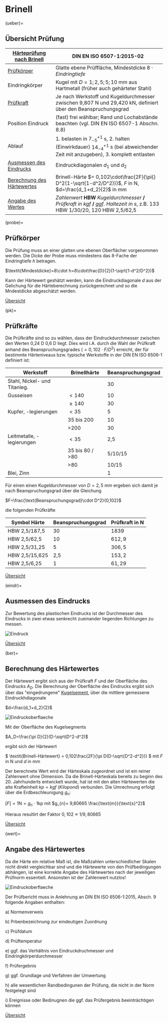 # Brinell

(ueber)=
## Übersicht Prüfung

| [Härteprüfung nach Brinell](https://de.wikipedia.org/wiki/H%C3%A4rte#Brinell) | DIN EN ISO 6507-1:2015-02 |
| ----------- | ----------- |
| [Prüfkörper](probe) | Glatte ebene Prüffläche, Mindestdicke $8\cdot\textit{Eindringtiefe}$
| Eindringkörper | Kugel mit $D=1; 2,5; 5; 10 \text{ mm}$ aus Hartmetall (früher auch gehärteter Stahl)|
| [Prüfkraft](pk) | Je nach Werkstoff und Kugeldurchmesser zwischen 9,807 N und 29,420 kN, definiert über den Beanspruchungsgrad |
| Position Eindruck | (fast) frei wählbar; Rand und Lochabstände beachten (vgl. DIN EN ISO 6507-1 Abschn. 8.8) |
| Ablauf | 1. belasten in $7^{+1}_{-5}$ s, 2. halten (Einwirkdauer) $14^{+1}_{-4}$ s (bei abweichender Zeit mit anzugeben), 3. komplett entlasten |
| [Ausmessen des Eindrucks](eindr)  | Eindruckdiagonalen $d_1$ und $d_2$| 
| [Berechnung des Härtewertes](ber) | Brinell-Härte $= 0,102\cdot\frac{2F}{\pi{} D^2(1-\sqrt{1-d^2/D^2})}$, $F$ in N, $d=\frac{d_1+d_2}{2}$ in mm |
| [Angabe des Wertes](wert) | *Zahlenwert* **HBW** *Kugeldurchmesser* **/** *Prüfkraft in kgf* **/** *ggf. Haltezeit in s*, z.B. 133 HBW 1/30/20, 120 HBW 2,5/62,5| 

(probe)=
## Prüfkörper

Die Prüfung muss an einer glatten une ebenen Oberflächer vorgenommen werden. 
Die Dicke der Probe muss mindestens das 8-Fache der Eindringtiefe $h$ betragen. 

$\textit{Mindestdicke}=8\cdot h=8\cdot\frac{D}{2}(1-\sqrt{1-d^2/D^2})$

Kann der Härtewert geshätzt werden, kann die Eindruckdiagonale $d$ aus der Gelichung für die Härteberechnung zurückgerechnet und so die Mndestdicke abgeschätzt werden.


[Übersicht](ueber) 


(pk)=
## Prüfkräfte

Die Prüfkräfte sind so zu wählen, dass der Eindruckdurchmesser zwischen den Werten 0,24 D 0,6 D liegt. Dies wird i.A. durch die Wahl der Prüfkraft anhand des Beanspruchungsgrades $(=0,102\cdot F/D^2)$ erreicht, der für bestimmte Härteniveaus bzw. typische Werkstoffe in der DIN EN ISO 6506-1 definiert ist:

|Werkstoff| Brinellhärte|Beanspruchungsgrad|
| ----------- | ----------- |----------- |
|Stahl, Nickel- und Titanleg.| |30|
|Gusseisen |$<140$ |10 |
| |$\geq140$ | 30 |
|Kupfer, -legierungen |$<35$ | 5 |
| | $35$ bis $200$  | 10 |
| | >$200$ | 30 |
| Leitmetalle, -legierungen | $<35$ | 2,5 |
| | $35$ bis $80$ / >$80$ | 5/10/15|
| | >$80$ | 10/15 |
|Blei, Zinn| | 1 |

Für einen einen Kugeldurchmesser von $D=2,5\text{ mm}$ ergeben sich damit je nach Beanspruchungsgrad über die Gleichung

$F=\frac{\text{Beanspruchungsgrad}\cdot D^2}{0,102}$

 die folgenden Prüfkräfte

|Symbol Härte| Beanspruchungsgrad |Prüfkraft  in N|
| ----------- | ----------- |----------- |
| HBW 2,5/187,5 | 30 | $1839$ |
| HBW 2,5/62,5 | 10 | $612,9$ |
| HBW 2,5/31,25 | 5 | $306,5$ |
| HBW 2,5/15,625 | 2,5 | $153,2$ |
| HBW 2,5/6,25 | 1 | $61,29$ |


[Übersicht](ueber) 

(eindr)=
## Ausmessen des Eindrucks
Zur Bewertung des plastischen Eindrucks ist der Durchmesser des Eindrucks in zwei etwas senkrecht zueinander liegenden Richtungen zu messen. 

![Eindruck](HBPKEindr.png)

[Übersicht](ueber) 


(ber)=
## Berechnung des Härtewertes

Der Härtewert ergibt sich aus der Prüfkraft $F$ und der Oberfläche des Eindrucks $A_{D}$. Die Berechnung der Oberfläche des Eindrucks ergibt sich über das "eingedrungene" [Kugelsement](https://de.wikipedia.org/wiki/Kugelsegment), über die  mittlere gemessene Eindruckhdiagonale

$d=\frac{d_1+d_2}{2}$

![Eindruckoberflaeche](HB_Aeind.png)

Mit der Oberfläche des Kugelsegments

$A_D=\frac{\pi D}{2}(D-\sqrt(D^2-d^2)$

ergibt sich der Härtewert

$ \textit{Brinell-Härtewert} = 0,102\frac{2F}{\pi D(D-\sqrt{D^2-d^2})} $ mit $F$ in N und $d$ in mm



Der berechnete Wert wird der Härteskala zugeordnet und ist ein reiner Zahlenwert ohne Dimension. Da die Brinell-Härteskala bereits zu beginn des 20. Jahrhunderts entwickelt wurde, hat ist mit den alten Härtewerten die alte Krafteinheit $kp=kgf$ (*Kilopond*) verbunden. Die Umrechnung erfolgt über die Erdbeschleunigung $g_n$:

$[F]=1 \text{N} = g_{n} \cdot 1 \text{kp}$ mit $g_{n}= 9,80665 \frac{\text{m}}{\text{s}^2}$


Hieraus resultirt der Faktor $0,102\approx1/9,80665$


[Übersicht](ueber) 


(wert)=
## Angabe des Härtewertes

Da die Härte ein relative Maß ist, die Maßzahlen unterschiedlicher Skalen nicht direkt vergleichbar sind und die Härtewerte von den Prüfbedingungen abhängen, ist eine korrekte Angabe des Härtewertes nach der jeweiligen Prüfnorm essentiell. Ansonsten ist der Zahlenwert nutzlos!

![Eindruckoberflaeche](HB_angabe.png)

Der Prüfbericht muss in Anlehnung an DIN EN ISO 6506-1:2015, Absch. 9 folgende Angaben enthalten:

a) Normenverweis

b) Prbenbezeichnung zur eindeutigen Zuordnung

c) Prüfdatum

d) Prüftemperatur

e) ggf. das Verhältnis von Eindruckdruchmesser und Eindringkörperdurchmesser

f) Prüfergebnis

g) ggf. Grundlage und Verfahren der Umwertung

h) alle wesentlichen Randbedingunen der Prüfung, die nicht in der Norm festgelegt sind

i) Ereignisse oder Bedinugnen die ggf. das Prüfergebnis beeinträchtigen können


[Übersicht](ueber) 

